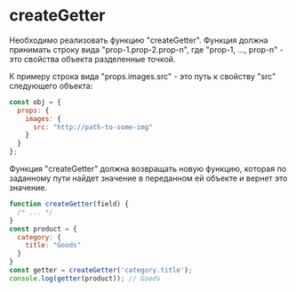 # createGetter

Необходимо реализовать функцию "createGetter". Функция должна принимать строку вида 
"prop-1.prop-2.prop-n", где "prop-1, ..., prop-n" - это свойства объекта разделенные точкой.

К примеру строка вида "props.images.src" - это путь к свойству "src" следующего объекта:

```javascript
const obj = { 
  props: { 
    images: {
      src: "http://path-to-some-img"
    }
  }
};
```

Функция "createGetter" должна возвращать новую функцию, которая по заданному пути 
найдет значение в переданном ей объекте и вернет это значение. 

```javascript
function createGetter(field) {
  /* ... */
}
const product = {
  category: {
    title: "Goods"
  }
}
const getter = createGetter('category.title');
console.log(getter(product)); // Goods
```